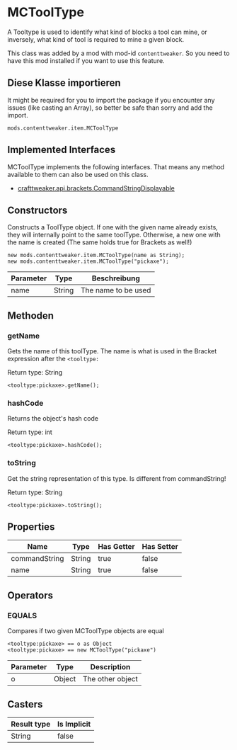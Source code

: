 # MCToolType

A Tooltype is used to identify what kind of blocks a tool can mine, or inversely, what kind of tool is required to mine a given block.

This class was added by a mod with mod-id `contenttweaker`. So you need to have this mod installed if you want to use this feature.

## Diese Klasse importieren
It might be required for you to import the package if you encounter any issues (like casting an Array), so better be safe than sorry and add the import.
```zenscript
mods.contenttweaker.item.MCToolType
```

## Implemented Interfaces
MCToolType implements the following interfaces. That means any method available to them can also be used on this class.
- [crafttweaker.api.brackets.CommandStringDisplayable](/vanilla/api/brackets/CommandStringDisplayable)

## Constructors
Constructs a ToolType object. If one with the given name already exists, they will internally point to the same toolType. Otherwise, a new one with the name is created (The same holds true for Brackets as well!)
```zenscript
new mods.contenttweaker.item.MCToolType(name as String);
new mods.contenttweaker.item.MCToolType("pickaxe");
```
| Parameter | Type   | Beschreibung        |
| --------- | ------ | ------------------- |
| name      | String | The name to be used |



## Methoden
### getName

Gets the name of this toolType. The name is what is used in the Bracket expression after the `<tooltype:`

Return type: String

```zenscript
<tooltype:pickaxe>.getName();
```

### hashCode

Returns the object's hash code

Return type: int

```zenscript
<tooltype:pickaxe>.hashCode();
```

### toString

Get the string representation of this type. Is different from commandString!

Return type: String

```zenscript
<tooltype:pickaxe>.toString();
```


## Properties

| Name          | Type   | Has Getter | Has Setter |
| ------------- | ------ | ---------- | ---------- |
| commandString | String | true       | false      |
| name          | String | true       | false      |

## Operators
### EQUALS

Compares if two given MCToolType objects are equal

```zenscript
<tooltype:pickaxe> == o as Object
<tooltype:pickaxe> == new MCToolType("pickaxe")
```

| Parameter | Type   | Description      |
| --------- | ------ | ---------------- |
| o         | Object | The other object |

## Casters

| Result type | Is Implicit |
| ----------- | ----------- |
| String      | false       |

